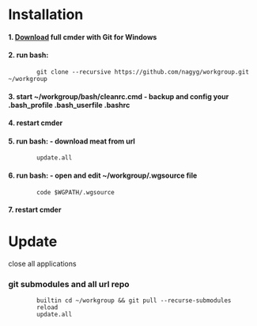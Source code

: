 Installation
============

#### 1. [Download](https://cmder.net) full cmder with Git for Windows
#### 2. run bash:
            git clone --recursive https://github.com/nagyg/workgroup.git ~/workgroup
#### 3. start ~/workgroup/bash/cleanrc.cmd - backup and config your .bash_profile .bash_userfile .bashrc
#### 4. restart cmder
#### 5. run bash: - download meat from url
            update.all
#### 6. run bash: - open and edit ~/workgroup/.wgsource file
            code $WGPATH/.wgsource
#### 7. restart cmder

Update
======
close all applications
### git submodules and all url repo
            builtin cd ~/workgroup && git pull --recurse-submodules
            reload
            update.all